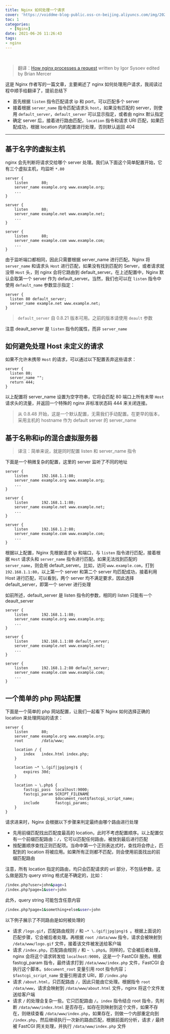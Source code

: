 ```yaml
---
title: Nginx 如何处理一个请求
cover: 'https://voiddme-blog-public.oss-cn-beijing.aliyuncs.com/img/2021/06/20210626131623.png'
toc: 1
categories:
  - [Nginx]
date: 2021-06-26 11:26:43
tags:
- nginx
---
```


<br>

> 翻译：[How nginx processes a request](https://nginx.org/en/docs/http/request_processing.html)
> written by Igor Sysoev
> edited by Brian Mercer

这是 Nginx 作者写的一篇文章，主要阐述了 nginx 如何处理用户请求，我阅读过程中顺手给翻译了，提前总结下
- 首先根据 `listen` 指令匹配请求 ip 和 port，可以匹配多个 server
- 接着根据 `server_name` 指令匹配请求头 `host`，如果没有匹配的 server，则使用 `default_server`，`default_server` 可以显示指定，或者由 nginx 默认指定
- 确定 server 后，接着进行路由匹配，`location` 指令和请求 URI 匹配，如果匹配成功，根据 location 内的配置进行处理，否则默认返回 404

-----

<!-- more -->

## 基于名字的虚拟主机

nginx 会先判断将请求交给哪个 server 处理。我们从下面这个简单配置开始，它有三个虚拟主机，均监听 `*.80` 

```nginx
server {
    listen      80;
    server_name example.org www.example.org;
    ...
}

server {
    listen      80;
    server_name example.net www.example.net;
    ...
}

server {
    listen      80;
    server_name example.com www.example.com;
    ...
}
```

由于监听端口都相同，因此只需要根据 server_name 进行匹配。Nginx 将 `server_name` 和请求头 `Host` 进行匹配，如果没有找到匹配的 Server，或者请求就没带 `Host` 头，则 nginx 会将它路由到 default_server。在上述配置中，Nginx 默认会取第一个 server 作为 default_server。当然，我们也可以在 `listen` 指令中使用 `default_name` 参数显示指定：

```nginx
server {
  listen 80 default_server;
  server_name example.net www.example.net;
}
```

> `default_server` 自 0.8.21 版本可用。之前的版本请使用 `deault` 参数 

注意 deault_server 是 `listen` 指令的属性，而非 `server_name`

## 如何避免处理 Host 未定义的请求

如果不允许未携带 `Host` 的请求，可以通过以下配置丢弃这些请求：

```nginx
server {
  listen 80;
  server_name "";
  return 444;
}
```

以上配置将 server_name 设置为空字符串，它将会匹配 80 端口上所有未带 `Host` 请求头的流量，并返回一个特殊的 nginx 非标准状态码 444 来关闭连接。

> 从 0.8.48 开始，这是一个默认配置，无需我们手动配置。在更早的版本，采用主机的 hostname 作为 default server 的 server_name

## 基于名称和ip的混合虚拟服务器

> 译注：简单来说，就是同时配置 listen 和 server_name 指令

下面是一个稍微复杂的配置，这里的 server 监听了不同的地址

```nginx
server {
    listen      192.168.1.1:80;
    server_name example.org www.example.org;
    ...
}

server {
    listen      192.168.1.1:80;
    server_name example.net www.example.net;
    ...
}

server {
    listen      192.168.1.2:80;
    server_name example.com www.example.com;
    ...
}
```

根据以上配置，Nginx 先根据请求 ip 和端口，与 `listen` 指令进行匹配，接着根据 `Host` 请求头和 `server_name` 指令进行匹配。如果无法找到匹配的 `server_name`，则会用 default_server。比如，访问 `www.example.com`，打到 `192.168.1.1:80`，以上第一个 server 和第二个 server 均匹配成功，接着利用 Host 进行匹配，可以看到，两个 server 均不满足要求，因此选择 default_server，即第一个 server 进行处理

如前所述，default_server 是 listen 指令的参数，相同的 listen 只能有一个 deault_server

```nginx 
server {
    listen      192.168.1.1:80;
    server_name example.org www.example.org;
    ...
}

server {
    listen      192.168.1.1:80 default_server;
    server_name example.net www.example.net;
    ...
}

server {
    listen      192.168.1.2:80 default_server;
    server_name example.com www.example.com;
    ...
}
```

## 一个简单的 php 网站配置

下面是一个简单的 php 网站配置，让我们一起看下 Nginx 如何选择正确的 location 来处理网站的请求：

```nginx
server {
    listen      80;
    server_name example.org www.example.org;
    root        /data/www;

    location / {
        index   index.html index.php;
    }

    location ~* \.(gif|jpg|png)$ {
        expires 30d;
    }

    location ~ \.php$ {
        fastcgi_pass  localhost:9000;
        fastcgi_param SCRIPT_FILENAME
                      $document_root$fastcgi_script_name;
        include       fastcgi_params;
    }
}
```

请求进来时，Nginx 会根据以下步骤来判定最终由哪个路由进行处理
- 先用前缀匹配找出匹配度最高的 location，此时不考虑配置顺序。以上配置仅有一个前缀匹配路由：`/`，它可以匹配任何路由，被放到最后进行匹配
- 按配置顺序查找正则匹配项。当命中第一个正则表达式时，查找将会停止，匹配到的 location 将被应用。如果所有正则都不匹配，则会使用前面找出的前缀匹配路由

注意，所有 location 指定的路由，均只会匹配请求的 uri 部分，不包括参数，这么做是因为 query string 格式是不确定的，比如：

```bash
/index.php?user=john&page=1
/index.php?page=1&user=john
```

此外，query string 可能包含任意内容

```bash
/index.php?page=1&something+else&user=john
```

以下例子展示了不同路由是如何被处理的
- 请求 `/logo.gif`，匹配路由规则 `/` 和 `~* \.(gif|jpg|png)$ `。根据上面说的匹配步骤，它会被后者处理。再根据 `root /data/www` 指令，请求会被映射到 `/data/www/logo.gif` 文件，接着该文件被发送给客户端
- 请求 `/index.php`，匹配路由规则 `/` 和 `~ \.php$`。同样的，它会被后者处理，nginx 会将这个请求转发给 `localhost:9000`，这是一个 FastCGI 服务。根据 fastcgi_param 指令，最终请求打到 `/data/www/index.php` 文件，FastCGI 会执行这个脚本。`$document_root` 变量引用 root 指令内容；`$fastcgi_script_name` 变量引用请求 URI，即 `/index.php`
- 请求 `/about.html`，只匹配路由 `/`，因此只能由它处理。根据指令 `root /data/www`，请求会映射到 `/data/www/about.html` 文件，nginx 将这个文件发送给客户端
- 请求 `/` 的处理会复杂一些。它只匹配路由 `/`。`index` 指令结合 root 指令，先判断 `/data/www/index.html` 是否存在，如存在则映射到这个文件，如果不存在，则继续查看 `/data/www/index.php`，如果存在，则做一个内部重定向到 `/index.php`，然后继续执行一次新的路由匹配，根据前面的分析，请求 `/` 最终被 FastCGI 网关处理，并执行 `/data/www/index.php` 文件